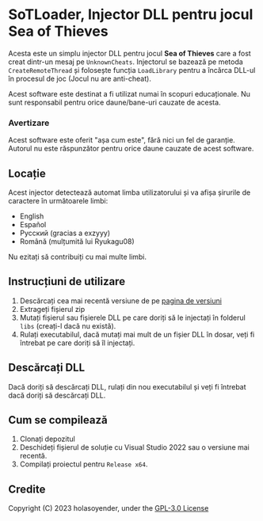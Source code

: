 # SoTLoader, Injector DLL pentru jocul Sea of Thieves

Acesta este un simplu injector DLL pentru jocul **Sea of Thieves** care a fost creat dintr-un mesaj pe `UnknownCheats`. Injectorul se bazează pe metoda `CreateRemoteThread` și folosește funcția `LoadLibrary` pentru a încărca DLL-ul în procesul de joc (Jocul nu are anti-cheat).

Acest software este destinat a fi utilizat numai în scopuri educaționale. Nu sunt responsabil pentru orice daune/bane-uri cauzate de acesta.

### Avertizare
Acest software este oferit "așa cum este", fără nici un fel de garanție. Autorul nu este răspunzător pentru orice daune cauzate de acest software.

## Locație
Acest injector detectează automat limba utilizatorului și va afișa șirurile de caractere în următoarele limbi:
- English
- Español
- Русский (gracias a exzyyy)
- Română (mulțumită lui Ryukagu08)

Nu ezitați să contribuiți cu mai multe limbi.

## Instrucțiuni de utilizare
1. Descărcați cea mai recentă versiune de pe [pagina de versiuni](https://github.com/holasoyender/SoTLoader/releases)
2. Extrageți fișierul zip
3. Mutați fișierul sau fișierele DLL pe care doriți să le injectați în folderul `libs` (creați-l dacă nu există).
4. Rulați executabilul, dacă mutați mai mult de un fișier DLL în dosar, veți fi întrebat pe care doriți să îl injectați.

## Descărcați DLL
Dacă doriți să descărcați DLL, rulați din nou executabilul și veți fi întrebat dacă doriți să descărcați DLL.

## Cum se compilează
1. Clonați depozitul
2. Deschideți fișierul de soluție cu Visual Studio 2022 sau o versiune mai recentă.
3. Compilați proiectul pentru `Release x64`.

## Credite
Copyright (C) 2023 holasoyender, under the [GPL-3.0 License](../LICENSE)